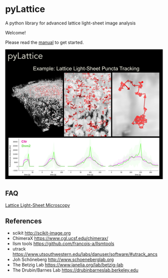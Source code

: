 # pyLattice
A python library for advanced lattice light-sheet image analysis

Welcome!

Please read the [manual](./PyLattice_Manual.pdf) to get started.

![Logo](./docs/pyLattice_logo.png)


## FAQ

[Lattice Light-Sheet Microscopy](https://en.wikipedia.org/wiki/Lattice_light-sheet_microscopy)

## References

- scikit http://scikit-image.org
- ChimeraX https://www.cgl.ucsf.edu/chimerax/
- llsm tools https://github.com/francois-a/llsmtools
- utrack https://www.utsouthwestern.edu/labs/danuser/software/#utrack_ancs
- Joh Schöneberg http://www.schoeneberglab.org
- The Betzig Lab https://www.janelia.org/lab/betzig-lab
- The Drubin/Barnes Lab https://drubinbarneslab.berkeley.edu
